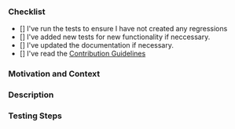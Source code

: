 <!-- Thanks for contributing to SwiftyTesseract! Before you submit your pull request, please make sure to check the following boxes by putting an x in the [ ] (don't: [x ], [ x], do: [x]) -->

### Checklist
- [] I've run the tests to ensure I have not created any regressions
- [] I've added new tests for new functionality if neccessary.
- [] I've updated the documentation if necessary.
- [] I've read the [Contribution Guidelines](https://github.com/SwiftyTesseract/SwiftyTesseract/blob/develop/CONTRIBUTING.md)

### Motivation and Context
<!-- Why is this change required? What problem does it solve? -->
<!-- If it fixes an open issue, please link to the issue here. -->

### Description
<!-- Describe your changes in detail. -->
<!-- Please describe in detail how you tested your changes. -->

### Testing Steps
<!-- Optional: steps, commands, or code used to test your changes. -->
<!-- Providing these will reduce the time needed for testing and review. -->